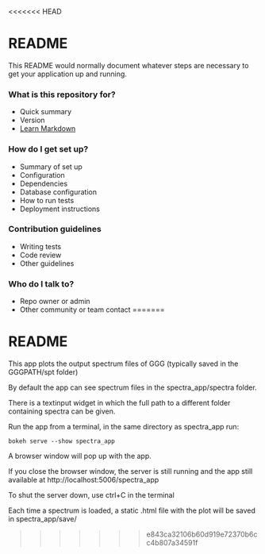 <<<<<<< HEAD
# README #

This README would normally document whatever steps are necessary to get your application up and running.

### What is this repository for? ###

* Quick summary
* Version
* [Learn Markdown](https://bitbucket.org/tutorials/markdowndemo)

### How do I get set up? ###

* Summary of set up
* Configuration
* Dependencies
* Database configuration
* How to run tests
* Deployment instructions

### Contribution guidelines ###

* Writing tests
* Code review
* Other guidelines

### Who do I talk to? ###

* Repo owner or admin
* Other community or team contact
=======
# README #

This app plots the output spectrum files of GGG (typically saved in the GGGPATH/spt folder)

By default the app can see spectrum files in the spectra_app/spectra folder.

There is a textinput widget in which the full path to a different folder containing spectra can be given.

Run the app from a terminal, in the same directory as spectra_app run:

	bokeh serve --show spectra_app

A browser window will pop up with the app.

If you close the browser window, the server is still running and the app still available at http://localhost:5006/spectra_app

To shut the server down, use ctrl+C in the terminal

Each time a spectrum is loaded, a static .html file with the plot will be saved in spectra_app/save/
>>>>>>> e843ca32106b60d919e72370b6cc4b807a34591f
